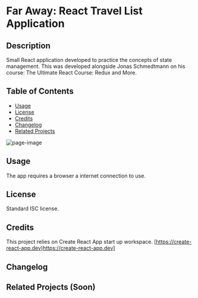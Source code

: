 # Far Away: React Travel List Application

## Description
Small React application developed to practice the concepts of state management. This was developed alongside Jonas Schmedtmann on his course: The Ultimate React Course: Redux and More.



## Table of Contents


- [Usage](#usage)
- [License](#license)
- [Credits](#credits)
- [Changelog](#changelog)
- [Related Projects](#related-projects)


![page-image](https://github.com/StormJose/travel-list/blob/main/src/app-screen.png?raw=true)

## Usage
The app requires a browser a internet connection to use. 

## License
Standard ISC license.

## Credits 
This project relies on Create React App start up workspace.
[https://create-react-app.dev)https://create-react-app.dev]

## Changelog

## Related Projects (Soon)
